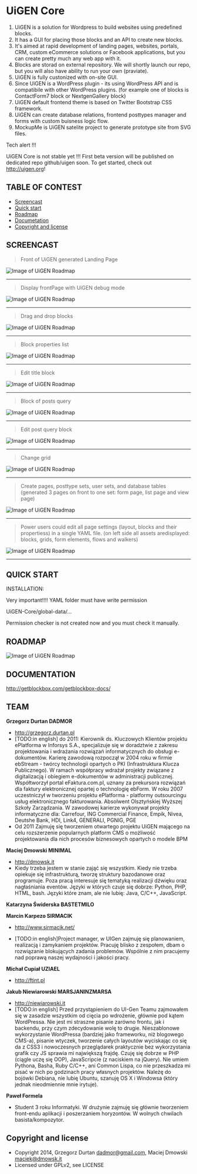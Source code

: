 UiGEN Core 
=====================

1. UiGEN is a solution for Wordpress to build websites using predefined blocks.
2. It has a GUI for placing those blocks and an API to create new blocks.
3. It's aimed at rapid development of landing pages, websites, portals, CRM, custom eCommerce solutions or Facebook applications, but you can create pretty much any web app with it.
4. Blocks are storad on external repository. We will shortly launch our repo, but you will also have ability to run your own (praviate).
5. UiGEN is fully custonized with on-site GUI.
6. Since UiGEN is a WordPress plugin - its using WordPress API and is compatibile with other WordPress plugins. (for example one of blocks is ContactForm7 block or NextgenGallery block)
7. UiGEN default frontend theme is based on Twitter Bootstrap CSS framework.
8. UiGEN can create database relations, frontend posttypes manager and forms with custom buisness logic flow.
9. MockupMe is UiGEN satelite project to generate prototype site from SVG files.

Tech alert !!!

UiGEN Core is not stable yet !!!
First beta version will be published on dedicated repo github/uigen soon.
To get started, check out <http://uigen.org>!

## TABLE OF CONTEST

 - [Screencast](#screencast)
 - [Quick start](#quick-start)
 - [Roadmap](#roadmap)
 - [Documetation](#documentation)
 - [Copyright and license](#copyright-and-license)

## SCREENCAST

> Front of UiGEN generated Landing Page

![Image of UiGEN Roadmap](https://github.com/dadmor/UiGEN-Core/blob/master/screencast/1_start_from_generated_landing.png)
___

> Display frontPage with UiGEN debug mode

![Image of UiGEN Roadmap](https://github.com/dadmor/UiGEN-Core/blob/master/screencast/2_decorate_ladning_for_UiGEN_debuger.png)
___

> Drag and drop blocks

![Image of UiGEN Roadmap](https://github.com/dadmor/UiGEN-Core/blob/master/screencast/3_Drag_and_drop_box.png)
___

> Block properties list

![Image of UiGEN Roadmap](https://github.com/dadmor/UiGEN-Core/blob/master/screencast/4_box_properties.png)
___

> Edit title block 

![Image of UiGEN Roadmap](https://github.com/dadmor/UiGEN-Core/blob/master/screencast/5_edit_title_block.png)
___

> Block of posts query

![Image of UiGEN Roadmap](https://github.com/dadmor/UiGEN-Core/blob/master/screencast/6_query_post_box.png)
___

> Edit post query block

![Image of UiGEN Roadmap](https://github.com/dadmor/UiGEN-Core/blob/master/screencast/7_query_properties.png)
___

> Change grid

![Image of UiGEN Roadmap](https://github.com/dadmor/UiGEN-Core/blob/master/screencast/8_change_grid.png)
___

> Create pages, posttype sets, user sets, and database tables (generated 3 pages on front to one set: form page, list page and view page)

![Image of UiGEN Roadmap](https://github.com/dadmor/UiGEN-Core/blob/master/screencast/9_pages_users_database_manager.png)
___

> Power users could edit all page settings (layout, blocks and their propertiess) in a single YAML file. (on left side all assets aredisplayed: blocks, grids, form elements, flows and walkers)

![Image of UiGEN Roadmap](https://github.com/dadmor/UiGEN-Core/blob/master/screencast/10_yaml_mode.png)
___


## QUICK START

INSTALLATION:

Very important!!!!
YAML folder must have write permission

UiGEN-Core/global-data/...

Permission checker is not created now and you must check it manually.

## ROADMAP

![Image of UiGEN Roadmap](https://github.com/dadmor/UiGEN-Core/blob/master/roadmap.png)

## DOCUMENTATION

<http://getblockbox.com/getblockbox-docs/>

## TEAM

**Grzegorz Durtan DADMOR**

- <http://grzegorz.durtan.pl>
- [TODO:in english] do 2011:
Kierownik ds. Kluczowych Klientów projektu ePlatforma w Inforsys S.A., specjalizuje się w doradztwie z zakresu projektowania i wdrażania rozwiązań informatycznych do obsługi e-dokumentów. Karierę zawodową rozpoczął w 2004 roku w firmie ebStream - twórcy technologii opartych o PKI (Infrastruktura Klucza Publicznego). W ramach współpracy wdrażał projekty związane z digitalizacją i obiegiem e-dokumentów w administracji publicznej. Współtworzył portal eFaktura.com.pl, uznany za prekursora rozwiązań dla faktury elektronicznej opartej o technologię ebForm. W roku 2007 uczestniczył w tworzeniu projektu ePlatforma - platformy outsourcingu usług elektronicznego fakturowania. Absolwent Olsztyńskiej Wyższej Szkoły Zarządzania.
W zawodowej karierze wykonywał projekty informatyczne dla: Carrefour, ING Commercial Finance, Empik, Nivea, Deutshe Bank, HDI, Link4, GENERALI, PGNIG, PGE 
- Od 2011
Zajmuję się tworzeniem otwartego projektu UiGEN mającego na celu rozszerzenie popularnych platform CMS o możliwość projektowania dla nich procesów biznesowych opartych o modele BPM

**Maciej Dmowski MINIMAL**

- <http://dmowsk.it>
- Kiedy trzeba jestem w stanie zająć się wszystkim. Kiedy nie trzeba
opiekuje się infrastrukturą, tworzę struktury bazodanowe oraz
programuje. Poza pracą interesuje się tematyką realizacji dźwięku oraz
nagłaśniania eventów. Języki w których czuje się dobrze: Python, PHP,
HTML, bash. Języki które znam, ale nie lubię: Java, C/C++, JavaScript.

**Katarzyna Świderska BASTETMILO**

**Marcin Karpezo SIRMACIK**

- http://www.sirmacik.net/

- [TODO:in english]Project manager, w UIGen zajmuję się planowaniem, realizacją i zamykaniem projektów. Pracuję blisko z zespołem, dbam o rozwiązanie blokujących zadania problemów. Wspólnie z nim pracujemy nad poprawą naszej wydajności i jakości pracy.

**Michał Cupiał UZIAEL**

- <http://ftint.pl>

**Jakub Niewiarowski MARSJANINZMARSA**

- <http://niewiarowski.it>
- [TODO:in english] Przed przystąpieniem do UI-Gen Teamu zajmowałem się w zasadzie wszystkim od cięcia po wdrożenie, głównie pod kątem WordPressa. Nie jest mi straszne pisanie zarówno frontu, jak i backendu, przy czym zdecydowanie wolę to drugie. Nieszablonowe wykorzystanie WordPressa (bardziej jako frameworku, niż blogowego CMS-a), pisanie wtyczek, tworzenie całych layoutów wyciskając co się da z CSS3 i nowoczesnych przeglądarek praktycznie bez wykorzystania grafik czy JS sprawia mi największą frajdę. Czuję się dobrze w PHP (ciągle uczę się OOP), JavaScripcie (z naciskiem na jQuery). Nie umiem Pythona, Basha, Ruby C/C++, ani Common Lispa, co nie przeszkadza mi pisać w nich po godzinach pracy własnych projektów. Należę do bojówki Debiana, nie lubię Ubuntu, szanuję OS X i Windowsa (który jednak nieodmiennie mnie irytuje).

**Paweł Formela**

- Student 3 roku Informatyki. W drużynie zajmuję się głównie tworzeniem front-endu aplikacji i poszerzaniem horyzontów. W wolnych chwilach basista/kompozytor.

## Copyright and license

* Copyright 2014, Grzegorz Durtan <dadmor@gmail.com>, Maciej Dmowski <maciek@dmowsk.it>
* Licensed under GPLv2, see LICENSE
